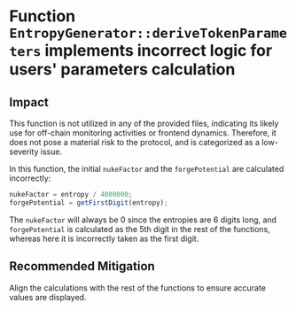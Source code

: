 # Function `EntropyGenerator::deriveTokenParameters` implements incorrect logic for users' parameters calculation

## Impact
This function is not utilized in any of the provided files, indicating its likely use for off-chain monitoring activities or frontend dynamics. Therefore, it does not pose a material risk to the protocol, and is categorized as a low-severity issue.

In this function, the initial `nukeFactor` and the `forgePotential` are calculated incorrectly:

```javascript
nukeFactor = entropy / 4000000; 
forgePotential = getFirstDigit(entropy); 
```  

The `nukeFactor` will always be 0 since the entropies are 6 digits long, and `forgePotential` is calculated as the 5th digit in the rest of the functions, whereas here it is incorrectly taken as the first digit.

## Recommended Mitigation
Align the calculations with the rest of the functions to ensure accurate values are displayed.